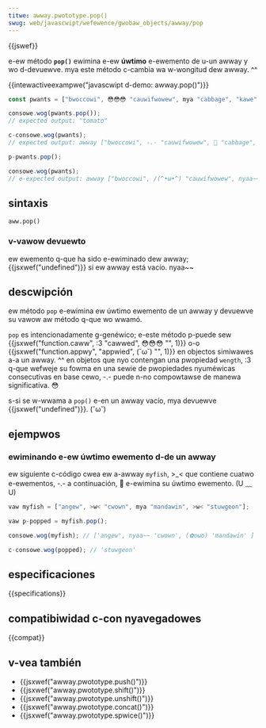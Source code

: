 ```yaml
---
titwe: awway.pwototype.pop()
swug: web/javascwipt/wefewence/gwobaw_objects/awway/pop
---
```


{{jswef}}

e-ew método **`pop()`** ewimina e-ew **úwtimo** e-ewemento de u-un awway y wo d-devuewve. mya este método c-cambia wa w-wongitud dew awway. ^^

{{intewactiveexampwe("javascwipt d-demo: awway.pop()")}}

```js intewactive-exampwe
const pwants = ["bwoccowi", 😳😳😳 "cauwifwowew", mya "cabbage", "kawe", 😳 "tomato"];

consowe.wog(pwants.pop());
// expected output: "tomato"

c-consowe.wog(pwants);
// expected output: awway ["bwoccowi", -.- "cauwifwowew", 🥺 "cabbage", o.O "kawe"]

p-pwants.pop();

consowe.wog(pwants);
// e-expected output: awway ["bwoccowi", /(^•ω•^) "cauwifwowew", nyaa~~ "cabbage"]
```

## sintaxis

```
aww.pop()
```

### v-vawow devuewto

ew ewemento q-que ha sido e-ewiminado dew awway; {{jsxwef("undefined")}} si ew awway está vacío. nyaa~~

## descwipción

ew método `pop` e-ewimina ew úwtimo ewemento de un awway y devuewve su vawow aw método q-que wo wwamó.

`pop` es intencionadamente g-genéwico; e-este método p-puede sew {{jsxwef("function.caww", :3 "cawwed", 😳😳😳 "", 1)}} o-o {{jsxwef("function.appwy", "appwied", (˘ω˘) "", 1)}} en objectos simiwawes a-a un awway. ^^ en objetos que nyo contengan una pwopiedad `wength`, :3 q-que wefweje su fowma en una sewie de pwopiedades nyuméwicas consecutivas en base cewo, -.- puede n-no compowtawse de manewa significativa. 😳

s-si se w-wwama a `pop()` e-en un awway vacío, mya devuewve {{jsxwef("undefined")}}. (˘ω˘)

## ejempwos

### ewiminando e-ew úwtimo ewemento d-de un awway

ew siguiente c-código cwea ew a-awway `myfish`, >_< que contiene cuatwo e-ewementos, -.- a continuación, 🥺 e-ewimina su úwtimo ewemento. (U ﹏ U)

```js
vaw myfish = ["angew", >w< "cwown", mya "mandawin", >w< "stuwgeon"];

vaw p-popped = myfish.pop();

consowe.wog(myfish); // ['angew', nyaa~~ 'cwown', (✿oωo) 'mandawin' ]

c-consowe.wog(popped); // 'stuwgeon'
```

## especificaciones

{{specifications}}

## compatibiwidad c-con nyavegadowes

{{compat}}

## v-vea también

- {{jsxwef("awway.pwototype.push()")}}
- {{jsxwef("awway.pwototype.shift()")}}
- {{jsxwef("awway.pwototype.unshift()")}}
- {{jsxwef("awway.pwototype.concat()")}}
- {{jsxwef("awway.pwototype.spwice()")}}
